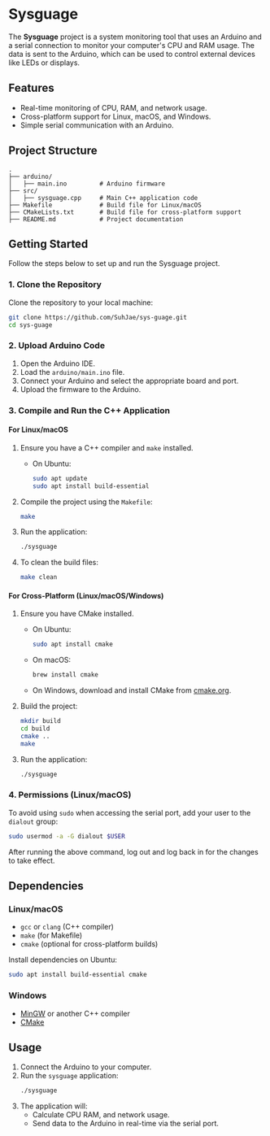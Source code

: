 # Sysguage

The **Sysguage** project is a system monitoring tool that uses an Arduino and a serial connection to monitor your computer's CPU and RAM usage. The data is sent to the Arduino, which can be used to control external devices like LEDs or displays.

## **Features**

- Real-time monitoring of CPU, RAM, and network usage.
- Cross-platform support for Linux, macOS, and Windows.
- Simple serial communication with an Arduino.

## **Project Structure**

```
.
├── arduino/
│   ├── main.ino         # Arduino firmware
├── src/
│   ├── sysguage.cpp     # Main C++ application code
├── Makefile             # Build file for Linux/macOS
├── CMakeLists.txt       # Build file for cross-platform support
├── README.md            # Project documentation
```

## **Getting Started**

Follow the steps below to set up and run the Sysguage project.

### **1. Clone the Repository**

Clone the repository to your local machine:

```bash
git clone https://github.com/SuhJae/sys-guage.git
cd sys-guage
```

### **2. Upload Arduino Code**

1. Open the Arduino IDE.
2. Load the `arduino/main.ino` file.
3. Connect your Arduino and select the appropriate board and port.
4. Upload the firmware to the Arduino.

### **3. Compile and Run the C++ Application**

#### **For Linux/macOS**

1. Ensure you have a C++ compiler and `make` installed.

   - On Ubuntu:
     ```bash
     sudo apt update
     sudo apt install build-essential
     ```

2. Compile the project using the `Makefile`:

   ```bash
   make
   ```

3. Run the application:

   ```bash
   ./sysguage
   ```

4. To clean the build files:
   ```bash
   make clean
   ```

#### **For Cross-Platform (Linux/macOS/Windows)**

1. Ensure you have CMake installed.

   - On Ubuntu:
     ```bash
     sudo apt install cmake
     ```
   - On macOS:
     ```bash
     brew install cmake
     ```
   - On Windows, download and install CMake from [cmake.org](https://cmake.org/).

2. Build the project:

   ```bash
   mkdir build
   cd build
   cmake ..
   make
   ```

3. Run the application:
   ```bash
   ./sysguage
   ```

### **4. Permissions (Linux/macOS)**

To avoid using `sudo` when accessing the serial port, add your user to the `dialout` group:

```bash
sudo usermod -a -G dialout $USER
```

After running the above command, log out and log back in for the changes to take effect.

## **Dependencies**

### **Linux/macOS**

- `gcc` or `clang` (C++ compiler)
- `make` (for Makefile)
- `cmake` (optional for cross-platform builds)

Install dependencies on Ubuntu:

```bash
sudo apt install build-essential cmake
```

### **Windows**

- [MinGW](https://www.mingw-w64.org/) or another C++ compiler
- [CMake](https://cmake.org/)

## **Usage**

1. Connect the Arduino to your computer.
2. Run the `sysguage` application:
   ```bash
   ./sysguage
   ```
3. The application will:
   - Calculate CPU RAM, and network usage.
   - Send data to the Arduino in real-time via the serial port.
